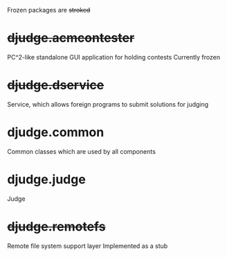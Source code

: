 Frozen packages are ~~stroked~~

# ~~djudge.acmcontester~~ #

PC^2-like standalone GUI application for holding contests
Currently frozen

# ~~djudge.dservice~~ #

Service, which allows foreign programs to submit solutions for judging

# djudge.common #

Common classes which are used by all components

# djudge.judge #

Judge

# ~~djudge.remotefs~~ #
Remote file system support layer
Implemented as a stub